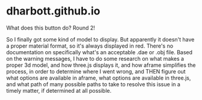 # dharbott.github.io
What does this button do?
Round 2!

So I finally got some kind of model to display. But apparently it doesn't have a proper material format, so it's always displayed in red. There's no documentation on specifically what's an acceptable .dae or .obj file. Based on the warning messages, I have to do some research on what makes a proper 3d model, and how three.js displays it, and how aframe simplifies the process, in order to determine where I went wrong, and THEN figure out what options are available in aframe, what options are available in three.js, and what path of many possible paths to take to resolve this issue in a timely matter, if determined at all possible.
